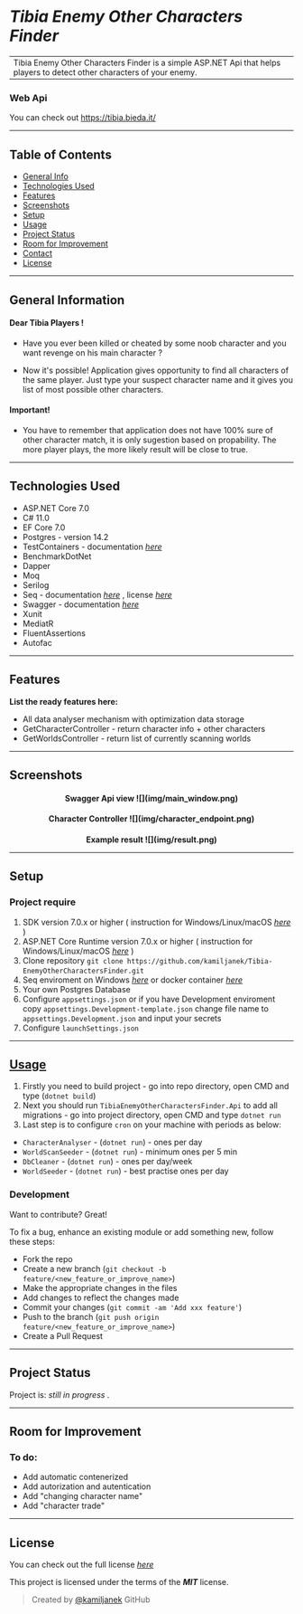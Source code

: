 # _Tibia Enemy Other Characters Finder_

<table>
    <tr>
        <td>
            Tibia Enemy Other Characters Finder is a simple ASP.NET Api that helps players to detect other characters of your enemy.
        </td>
    </tr>
</table>

### Web Api
You can check out https://tibia.bieda.it/

---
## Table of Contents
* [General Info](#general-information)
* [Technologies Used](#technologies-used)
* [Features](#features)
* [Screenshots](#screenshots)
* [Setup](#setup)
* [Usage](#usage)
* [Project Status](#project-status)
* [Room for Improvement](#room-for-improvement)
* [Contact](#contact)
* [License](#license)

---
## General Information
#### Dear Tibia Players ! 
- Have you ever been killed or cheated by some noob character and you want revenge on his main character ? 

- Now it's possible! Application gives opportunity to find all characters of the same player. Just type your suspect character name and it gives you list of most possible other characters.

#### Important!
- You have to remember that application does not have 100% sure of other character match, it is only sugestion based on propability.
The more player plays, the more likely result will be close to true.


---
## Technologies Used
- ASP.NET Core 7.0
- C# 11.0
- EF Core 7.0
- Postgres - version 14.2
- TestContainers - documentation [_here_](https://github.com/testcontainers/testcontainers-dotnet)
- BenchmarkDotNet
- Dapper
- Moq
- Serilog
- Seq - documentation [_here_](https://docs.datalust.co/docs) , license [_here_](https://datalust.co/pricing)
- Swagger - documentation [_here_](https://swagger.io/docs/)
- Xunit
- MediatR
- FluentAssertions
- Autofac

---
## Features
**List the ready features here:**
- All data analyser mechanism with optimization data storage
- GetCharacterController - return character info + other characters
- GetWorldsController - return list of currently scanning worlds


---
## Screenshots

<h4 align="center">Swagger Api view</h>
![](img/main_window.png)

<h4 align="center">Character Controller</h>
![](img/character_endpoint.png) 

<h4 align="center">Example result</h>
![](img/result.png)

---
## Setup

### Project require 
1. SDK version 7.0.x or higher ( instruction for Windows/Linux/macOS [_here_](https://dotnet.microsoft.com/en-us/download/dotnet/7.0) )
2. ASP.NET Core Runtime version 7.0.x or higher ( instruction for Windows/Linux/macOS [_here_](https://dotnet.microsoft.com/en-us/download/dotnet/7.0) )
3. Clone repository `git clone https://github.com/kamiljanek/Tibia-EnemyOtherCharactersFinder.git`
4. Seq enviroment on Windows [_here_](https://docs.datalust.co/docs/getting-started) or docker container [_here_](https://docs.datalust.co/docs/getting-started-with-docker)
5. Your own Postgres Database
6. Configure `appsettings.json` or if you have Development enviroment copy `appsettings.Development-template.json` change file name to `appsettings.Development.json` and input your secrets
7. Configure `launchSettings.json`

---

## [Usage](https://github.com/kamiljanek/Tibia-EnemyOtherCharactersFinder)

1. Firstly you need to build project - go into repo directory, open CMD and type (`dotnet build`)
2. Next you should run `TibiaEnemyOtherCharactersFinder.Api` to add all migrations - go into project directory, open CMD and type `dotnet run`
3. Last step is to configure `cron` on your machine with periods as below:

- `CharacterAnalyser` - (`dotnet run`) - ones per day
- `WorldScanSeeder` - (`dotnet run`) - minimum ones per 5 min
- `DbCleaner` - (`dotnet run`) - ones per day/week
- `WorldSeeder` - (`dotnet run`) - best practise ones per day

### Development
Want to contribute? Great!

To fix a bug, enhance an existing module or add something new, follow these steps:

- Fork the repo
- Create a new branch (`git checkout -b feature/<new_feature_or_improve_name>`)
- Make the appropriate changes in the files
- Add changes to reflect the changes made
- Commit your changes (`git commit -am 'Add xxx feature'`)
- Push to the branch (`git push origin feature/<new_feature_or_improve_name>`)
- Create a Pull Request

---
## Project Status

Project is: _still in progress_ . 


---
## Room for Improvement

### To do:
- Add automatic contenerized
- Add autorization and autentication
- Add "changing character name"
- Add "character trade"


---
## License

You can check out the full license [_here_](LICENSE.md)

This project is licensed under the terms of the **_MIT_** license.


>Created by [@kamiljanek](https://github.com/kamiljanek) GitHub
